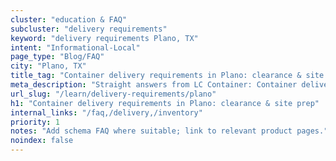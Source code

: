 ```yaml
---
cluster: "education & FAQ"
subcluster: "delivery requirements"
keyword: "delivery requirements Plano, TX"
intent: "Informational-Local"
page_type: "Blog/FAQ"
city: "Plano, TX"
title_tag: "Container delivery requirements in Plano: clearance & site prep | LC Container"
meta_description: "Straight answers from LC Container: Container delivery requirements in Plano: clearance & site prep. Local expertise Since 2003."
url_slug: "/learn/delivery-requirements/plano"
h1: "Container delivery requirements in Plano: clearance & site prep"
internal_links: "/faq,/delivery,/inventory"
priority: 1
notes: "Add schema FAQ where suitable; link to relevant product pages."
noindex: false
---
```


<!-- TODO: Add unique city/inventory copy, images, and internal links here. -->
